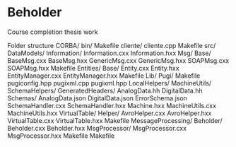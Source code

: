 # Beholder
Course completion thesis work

Folder structure
CORBA/
    bin/
        Makefile
    cliente/
        cliente.cpp
        Makefile
src/
    DataModels/
        Information/
            Information.cxx
            Information.hxx
        Msg/
            Base/
                BaseMsg.cxx
                BaseMsg.hxx
            GenericMsg.cxx
            GenericMsg.hxx
            SOAPMsg.cxx
            SOAPMsg.hxx
        Makefile
    Entities/
        Base/
            Entity.cxx
            Entity.hxx
        EntityManager.cxx
        EntityManager.hxx
        Makefile
    Lib/
        Pugi/
            Makefile
            pugiconfig.hpp
            pugixml.cpp
            pugixml.hpp
    LocalHelpers/
        MachineUtils/
            SchemaHelpers/
                GeneratedHeaders/
                    AnalogData.hh
                    DigitalData.hh
                Schemas/
                    AnalogData.json
                    DigitalData.json
                    ErrorSchema.json
                SchemaHandler.cxx
                SchemaHandler.hxx
            Machine.hxx
            MachineUtils.cxx
            MachineUtils.hxx
        VirtualTable/
            Helper/
                AvroHelper.cxx
                AvroHelper.hxx
            VirtualTable.cxx
            VirtualTable.hxx
        Makefile
    MessageProcessing/
        Beholder/
            Beholder.cxx
            Beholder.hxx
        MsgProcessor/
            MsgProcessor.cxx
            MsgProcessor.hxx
        Makefile
    Makefile